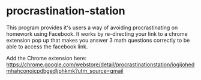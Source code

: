 # procrastination-station
This program provides it's users a way of avoiding procrastinating on homework using Facebook.
It works by re-directing your link to a chrome extension pop up that makes you answer 3 math questions
correctly to be able to access the facebook link.

Add the Chrome extension here: https://chrome.google.com/webstore/detail/procrastinationstation/iogijohedmhahconojcpdbgedljphkmk?utm_source=gmail
